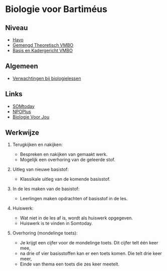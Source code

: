 # Biologie voor Bartiméus

## Niveau

* [Havo](havo/havo.md)
* [Gemengd Theoretisch VMBO](gt/gt.md)
* [Basis en Kadergericht VMBO](bk/bk.md)

## Algemeen

* [Verwachtingen bij biologielessen](lesplanning/Werkblad_Verwachtingen_Biologie.pdf)

## Links

* [SOMtoday](https://www.somtoday.nl)
* [NPOPlus](https://www.npoplus.nl)
* [Biologie Voor Jou](https://www.inloggenvo.malmberg.nl)


## Werkwijze
1. Terugkijken en nakijken:
   - Bespreken en nakijken van gemaakt werk.
   - Mogelijk een overhoring van de geleerde stof.

2. Uitleg van nieuwe basistof:
   - Klassikale uitleg van de komende basisstof.

3. In de les maken van de basistof:
   - Leerlingen maken opdrachten of basisstof in de les.

4. Huiswerk:
   - Wat niet in de les af is, wordt als huiswerk opgegeven.
   - Huiswerk is te vinden in Somtoday.

5. Overhoring (mondelinge toets):
   - Je krijgt een cijfer voor de mondelinge toets. Dit cijfer telt één keer mee,
   - na drie of vier basisstoffen kan er een toets komen. Die telt drie keer meer,
   - Einde van thema een toets die zes keer meetelt.


